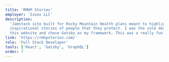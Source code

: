 ```yaml
---
title: 'RMHP Stories'
employer: 'Izoox LLC'
description:
  'Jamstack site built for Rocky Mountain Health plans meant to highlight 8
  inspirational stories of people that they protect. I was the sole developer of
  this website and chose Gatsby as my framework. This was a really fun project.'
link: 'https://rmhpstories.com/'
role: 'Full Stack Developer'
tools: ['React', 'Gatsby', 'GraphQL']
order: 7
---
```

